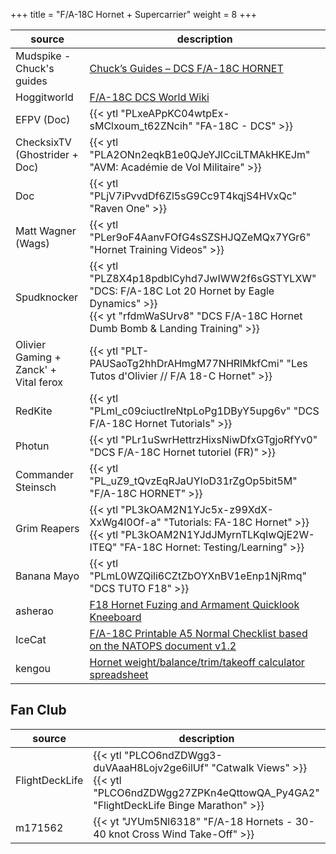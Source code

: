 +++
title = "F/A-18C Hornet + Supercarrier"
weight = 8
+++

source                                | description
------------------------------------- | -----------
Mudspike - Chuck's guides             | [Chuck’s Guides – DCS F/A-18C HORNET](https://www.mudspike.com/chucks-guides-dcs-f-a-18c-hornet/)
Hoggitworld                           | [F/A-18C DCS World Wiki](https://wiki.hoggitworld.com/view/F/A-18C)
EFPV (Doc)                            | {{< ytl "PLxeAPpKC04wtpEx-sMClxoum_t62ZNcih" "FA-18C - DCS" >}}
ChecksixTV (Ghostrider + Doc)         | {{< ytl "PLA2ONn2eqkB1e0QJeYJlCciLTMAkHKEJm" "AVM: Académie de Vol  Militaire" >}}
Doc                                   | {{< ytl "PLjV7iPvvdDf6Zl5sG9Cc9T4kqjS4HVxQc" "Raven One" >}}
Matt Wagner (Wags)                    | {{< ytl "PLer9oF4AanvFOfG4sSZSHJQZeMQx7YGr6" "Hornet Training Videos" >}}
Spudknocker                           | {{< ytl "PLZ8X4p18pdblCyhd7JwIWW2f6sGSTYLXW" "DCS: F/A-18C Lot 20 Hornet by Eagle Dynamics" >}}<br />{{< yt "rfdmWaSUrv8" "DCS F/A-18C Hornet Dumb Bomb & Landing Training" >}}
Olivier Gaming + Zanck' + Vital ferox | {{< ytl "PLT-PAUSaoTg2hhDrAHmgM77NHRlMkfCmi" "Les Tutos d'Olivier // F/A 18-C Hornet" >}}
RedKite                               | {{< ytl "PLml_c09ciuctIreNtpLoPg1DByY5upg6v" "DCS F/A-18C Hornet Tutorials" >}}
Photun                                | {{< ytl "PLr1uSwrHettrzHixsNiwDfxGTgjoRfYv0" "DCS F/A-18C Hornet tutoriel (FR)" >}}
Commander Steinsch                    | {{< ytl "PL_uZ9_tQvzEqRJaUYIoD31rZgOp5bit5M" "F/A-18C HORNET" >}}
Grim Reapers                          | {{< ytl "PL3kOAM2N1YJc5x-z99XdX-XxWg4I0Of-a" "Tutorials: FA-18C Hornet" >}}<br />{{< ytl "PL3kOAM2N1YJdJMyrnTLKqIwQjE2W-ITEQ" "FA-18C Hornet: Testing/Learning" >}}
Banana Mayo                           | {{< ytl "PLmL0WZQili6CZtZbOYXnBV1eEnp1NjRmq" "DCS TUTO F18" >}}
asherao                               | [F18 Hornet Fuzing and Armament Quicklook Kneeboard](https://www.digitalcombatsimulator.com/fr/files/3305134/)
IceCat                                | [F/A-18C Printable A5 Normal Checklist based on the NATOPS document v1.2](https://www.digitalcombatsimulator.com/fr/files/3300721/)
kengou                                | [Hornet weight/balance/trim/takeoff calculator spreadsheet](https://www.reddit.com/r/hoggit/comments/f6hey1/hornet_weightbalancetrimtakeoff_calculator/)

## Fan Club
source              | description
------------------- | -----------
FlightDeckLife      | {{< ytl "PLCO6ndZDWgg3-duVAaaH8Lojv2ge6ilUf" "Catwalk Views" >}}<br />{{< ytl "PLCO6ndZDWgg27ZPKn4eQttowQA_Py4GA2" "FlightDeckLife Binge Marathon" >}}
m171562             | {{< yt "JYUm5Nl6318" "F/A-18 Hornets - 30-40 knot Cross Wind Take-Off" >}}
